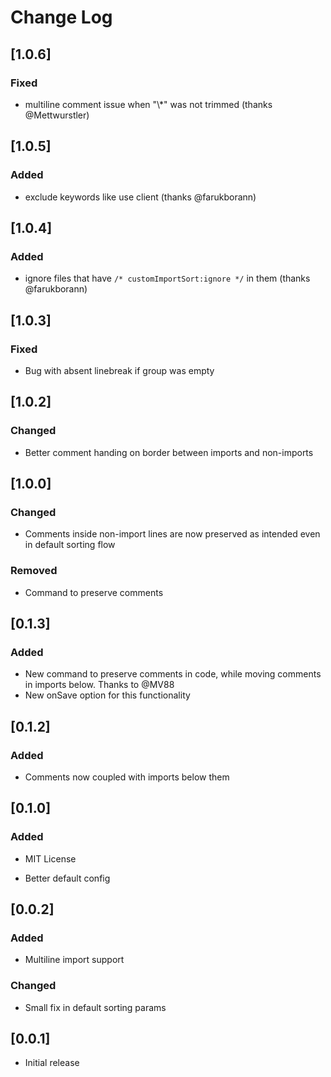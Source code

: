 # Change Log

## [1.0.6]

### Fixed

- multiline comment issue when "\\\*" was not trimmed (thanks @Mettwurstler)

## [1.0.5]

### Added

- exclude keywords like use client (thanks @farukborann)

## [1.0.4]

### Added

- ignore files that have `/* customImportSort:ignore */` in them (thanks @farukborann)

## [1.0.3]

### Fixed

- Bug with absent linebreak if group was empty

## [1.0.2]

### Changed

- Better comment handing on border between imports and non-imports

## [1.0.0]

### Changed

- Comments inside non-import lines are now preserved as intended even in default sorting flow

### Removed

- Command to preserve comments

## [0.1.3]

### Added

- New command to preserve comments in code, while moving comments in imports below. Thanks to @MV88
- New onSave option for this functionality

## [0.1.2]

### Added

- Comments now coupled with imports below them

## [0.1.0]

### Added

- MIT License

- Better default config

## [0.0.2]

### Added

- Multiline import support

### Changed

- Small fix in default sorting params

## [0.0.1]

- Initial release
